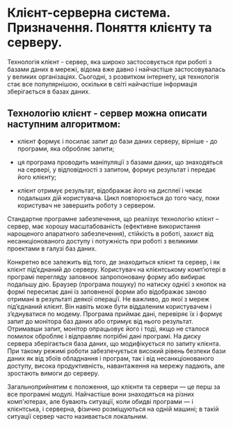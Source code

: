 # Клієнт-серверна система. Призначення. Поняття клієнту та серверу.
Технологія клієнт - сервер, яка широко застосовується при роботі з базами даних в мережі, відома вже давно і найчастіше застосовувалась у великих організаціях. Сьогодні, з розвитком інтернету, ця технологія стає все популярнішою, оскільки в світі найчастіше інформація зберігається в базах даних.

## Технологію клієнт - сервер можна описати наступним алгоритмом:

- клієнт формує і посилає запит до бази даних серверу, вірніше - до програми, яка обробляє запити;

- ця програма проводить маніпуляції з базами даних, що знаходяться на сервері, у відповідності з запитом, формує результат і передає його клієнту;

- клієнт отримує результат, відображає його на дисплеї і чекає подальших дій користувача. Цикл повторюється до того часу, поки користувач не завершить роботу з сервером.

Стандартне програмне забезпечення, що реалізує технологію клієнт – сервер, має хорошу масштабованість (ефективне використання нарощеного апаратного забезпечення), стійкість в роботі, захист від несанкціонованого доступу і потужність при роботі з великими проектами в галузі баз даних.

Конкретно все залежить від того, де знаходиться клієнт та сервер, і як клієнт під’єднаний до серверу. Користувач на клієнтському комп’ютері в програмі перегляду заповнює запропоновану форму або вибирає подальшу дію. Браузер (програма пошуку) по натиску однієї з кнопок на формі пересилає дані із заповненої форми або відображає заново отримані в результаті деякої операції. Не важливо, до якої з мереж під’єднаний клієнт. Він навіть може бути віддаленим користувачем і з’єднуватися по модему. Програма приймає дані, перевіряє їх і формує запит до монітора баз даних або отримує від нього результат. Отримавши запит, монітор опрацьовує його і тоді, якщо не сталося помилок обробляє і відправляє потрібні дані програмі. На диску сервера зберігається база даних, що модифікується по запиту клієнта. При такому режимі роботи забезпечується високий рівень безпеки бази даних як від збоїв обладнання і програм, так і від несанкціонованого доступу, висока продуктивність, навантаження на мережу падають, але зростають вимоги до серверу.

Загальноприйнятим є положення, що клієнти та сервери — це перш за все програмні модулі. Найчастіше вони знаходяться на різних комп'ютерах, але бувають ситуації, коли обидві програми — і клієнтська, і серверна, фізично розміщуються на одній машині; в такій ситуації сервер часто називається локальним.
